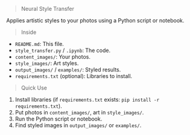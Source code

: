 > Neural Style Transfer

Applies artistic styles to your photos using a Python script or notebook.

> Inside

* `README.md`: This file.
* `style_transfer.py` / `.ipynb`: The code.
* `content_images/`: Your photos.
* `style_images/`: Art styles.
* `output_images/` / `examples/`: Styled results.
* `requirements.txt` (optional): Libraries to install.

> Quick Use

1.  Install libraries (if `requirements.txt` exists: `pip install -r requirements.txt`).
2.  Put photos in `content_images/`, art in `style_images/`.
3.  Run the Python script or notebook.
4.  Find styled images in `output_images/` or `examples/`.